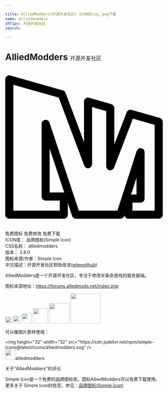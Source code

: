 ```yaml
---

title: AlliedModders(开源开发社区) ICON转svg、png下载
name: alliedmodders
zhTips: 开源开发社区
search: 

---
```


# AlliedModders  <small style="font-size: 60%;font-weight: 100">开源开发社区</small>

<div id="svg" class="svg-wrap">
<svg role="img" xmlns="http://www.w3.org/2000/svg" viewBox="0 0 24 24"><title>AlliedModders icon</title><path d="M.602 1.077A.615.615 0 000 1.692v20.615a.615.615 0 00.615.615h8.309a.615.615 0 00.615-.615v-1.744l.647 1.94a.615.615 0 00.584.42h6.77a.615.615 0 00.585-.427l.035-.107a.615.615 0 00.61.533h4.615a.615.615 0 00.615-.615V8.155a.615.615 0 00-.447-.592L19.246 6.33a.615.615 0 00-.744.372l-1.887 4.906V6.059a.615.615 0 00-.443-.592l-3.385-.98a.615.615 0 00-.787.59v6.15l-2.809-7.48a.615.615 0 00-.408-.377l-8-2.27a.615.615 0 00-.181-.023zm.628 1.43l6.918 1.962 3.891 10.363a.615.615 0 001.191-.216v-8.72l2.155.624v8.402a.615.615 0 001.19.223l2.874-7.475 3.32.948v13.074h-3.384v-1.23h1.23a.615.615 0 00.615-.616V12.77a.615.615 0 00-1.2-.19l-2.94 9.112h-5.877L6.738 8.266a.615.615 0 00-1.199.195v11.076a.615.615 0 00.615.618H8.31v1.537H1.23zm5.54 9.747l2.224 6.674a.615.615 0 00-.07-.006H6.77zM20 16.682v2.549h-.822z"/></svg>
</div>
<detail full-name='alliedmodders'></detail>

<div class="detail-page">
<p>
<span><span class="badge-success badge">免费图标</span> <span class="badge-success badge">免费修改</span>  <span class="badge-success badge">免费下载</span> </span>
<br/>
<span>
ICON库：
<span class="badge-secondary badge">品牌图标(Simple Icon)</span> 
</span>
<br/>
<span>
CSS名称：
<span class="badge-secondary badge">alliedmodders</span> 
</span>

<br/>
<span>
版本：
<span class="badge-secondary badge">2.8.0</span> 
</span>
<br/>
<span>图标来源/作者：<span class="badge-light badge">Simple Icon</span></span> 
<br/>
<span class="zh-detail">中文描述：<span class="badge-primary badge">开源开发社区</span><span class="help-link"><span>帮助改进</span>(<a href="https://gitee.com/liuwave/icon-helper/edit/master/json/brands/alliedmodders.json" target="_blank" rel="noopener noreferrer">gitee</a><a href="https://github.com/liuwave/icon-helper/edit/master/json/brands/alliedmodders.json" target="_blank" rel="noopener noreferrer">github</a></span>)</span><br/>
</p>
</div><div class="description description alert alert-light"><p>AlliedModders是一个开源开发社区，专注于修改半条命游戏的服务器端。</p><p>图标来源地址：<a href="https://forums.alliedmods.net/index.php" target="_blank" rel="noopener noreferrer">https://forums.alliedmods.net/index.php</a></p></div>
<div class="alert alert-dark">
<img height="21" width="21" src="https://cdn.jsdelivr.net/npm/simple-icons@latest/icons/alliedmodders.svg" />
<img height="24" width="24" src="https://cdn.jsdelivr.net/npm/simple-icons@latest/icons/alliedmodders.svg" />
<img height="32" width="32" src="https://cdn.jsdelivr.net/npm/simple-icons@latest/icons/alliedmodders.svg" />
<img height="48" width="48" src="https://cdn.jsdelivr.net/npm/simple-icons@latest/icons/alliedmodders.svg" />
<img height="64" width="64" src="https://cdn.jsdelivr.net/npm/simple-icons@latest/icons/alliedmodders.svg" />
<img height="96" width="96" src="https://cdn.jsdelivr.net/npm/simple-icons@latest/icons/alliedmodders.svg" />

</div>
<div>
  <p>可以像图片那样使用：    
  </p>
  <div class="alert alert-primary" style="font-size: 14px">
    &lt;img height="32" width="32" src="https://cdn.jsdelivr.net/npm/simple-icons@latest/icons/alliedmodders.svg" /&gt;
    <copy-btn content='<img height="32" width="32" src="https://cdn.jsdelivr.net/npm/simple-icons@latest/icons/alliedmodders.svg" />'></copy-btn>
  </div>
  <div class="alert alert-secondary">
    <img height="32" width="32" src="https://cdn.jsdelivr.net/npm/simple-icons@latest/icons/alliedmodders.svg" />alliedmodders
    <copy-btn content="alliedmodders" btn-title="复制图标名称"></copy-btn>
  </div>
</div>

<Vssue title="关于“AlliedModders”的评论" >关于“AlliedModders”的评论</Vssue>


<div><p>Simple Icon是一个免费的品牌图标库。图标AlliedModders可以免费下载使用。更多关于  Simple Icon的信息，参见：<a target="_blank" href="https://iconhelper.cn/brands.html">品牌图标(Simple Icon)</a>
</p></div>
